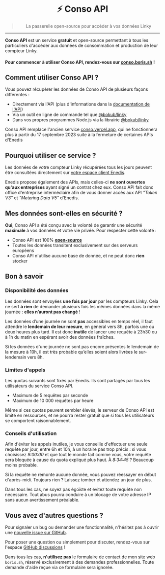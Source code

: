 <h1 align="center">⚡ Conso API</h1>

<blockquote align="center">La passerelle open-source pour accéder à vos données Linky</blockquote>

_____

**Conso API** est un service **gratuit** et open-source permettant à tous les particuliers d'accéder aux données de consommation et production de leur compteur Linky.

#### Pour commencer à utiliser Conso API, rendez-vous sur [conso.boris.sh](https://conso.boris.sh) !

## Comment utiliser Conso API ?

Vous pouvez récupérer les données de Conso API de plusieurs façons différentes :

- Directement via l'API (plus d'informations dans la [documentation de l'API](https://conso.boris.sh/documentation))
- Via un outil en ligne de commande tel que [@bokub/linky](https://github.com/bokub/linky#readme)
- Dans vos propres programmes Node.js via la librairie [@bokub/linky](https://github.com/bokub/linky#readme)

Conso API remplace l'ancien service [conso.vercel.app](https://conso.vercel.app/), qui ne fonctionnera plus à partir du 17 septembre 2023 suite à la fermeture de certaines APIs d'Enedis

## Pourquoi utiliser ce service ?

Les données de votre compteur Linky récupérées tous les jours peuvent être consultées directement sur [votre espace client Enedis](https://mon-compte-client.enedis.fr/).

Enedis propose également des APIs, mais celles-ci **ne sont ouvertes qu'aux entreprises** ayant signé un contrat chez eux. Conso API fait donc office d'entreprise intermédiaire afin de vous donner accès aux API _"Token V3"_ et _"Metering Data V5"_ d'Enedis.

## Mes données sont-elles en sécurité ?

**Oui**, Conso API a été conçu avec la volonté de garantir une sécurité **maximale** à vos données et votre vie privée. Pour respecter cette volonté :

- Conso API est 100% [**open-source**](https://github.com/bokub/conso-api#readme)
- Toutes les données transitent exclusivement sur des serveurs européens
- Conso API n'utilise aucune base de donnée, et ne peut donc **rien** stocker

## Bon à savoir

### Disponibilité des données

Les données sont envoyées **une fois par jour** par les compteurs Linky. Cela ne sert **à rien** de demander plusieurs fois les mêmes données dans la même journée : **elles n’auront pas changé** !

Les données d’une journée ne sont **pas** accessibles en temps réel, il faut attendre le **lendemain de leur mesure**, en général vers 8h, parfois une ou deux heures plus tard. Il est donc **inutile** de lancer une requête à 23h30 ou à 1h du matin en espérant avoir des données fraîches.

Si les données d'une journée ne sont pas encore présentes le lendemain de la mesure à 10h, il est très probable qu’elles soient alors livrées le sur-lendemain vers 8h.

### Limites d'appels

Les quotas suivants sont fixés par Enedis. Ils sont partagés par tous les utilisateurs du service Conso API.

- Maximum de 5 requêtes par seconde
- Maximum de 10 000 requêtes par heure

Même si ces quotas peuvent sembler élevés, le serveur de Conso API est limité en ressources, et ne pourra rester gratuit que si tous les utilisateurs se comportent raisonnablement.

### Conseils d'utilisation

Afin d'éviter les appels inutiles, je vous conseille d'effectuer une seule requête par jour, entre 6h et 10h, à un horaire pas trop précis : si vous choisissez _9:00:00_ et que tout le monde fait comme vous, votre requête sera bloquée à cause du quota expliqué plus haut. À _8:34:45_ ? Beaucoup moins probable.

Si la requête ne remonte aucune donnée, vous pouvez réessayer en début d'après-midi. Toujours rien ? Laissez tomber et attendez un jour de plus.

Dans tous les cas, ne soyez pas égoïste et évitez toute requête non nécessaire. Tout abus pourra conduire à un blocage de votre adresse IP sans aucun avertissement préalable.

## Vous avez d'autres questions ?

Pour signaler un bug ou demander une fonctionnalité, n'hésitez pas à ouvrir une [nouvelle issue sur GitHub](https://github.com/bokub/conso-api/issues).

Pour poser une question ou simplement pour discuter, rendez-vous sur l'espace [GitHub discussions](https://github.com/bokub/conso-api/discussions) !

Dans tous les cas, **n'utilisez pas** le formulaire de contact de mon site web `boris.sh`, réservé exclusivement à des demandes professionnelles. Toute demande d'aide reçue via ce formulaire sera ignorée.
